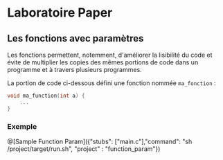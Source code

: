 # Laboratoire Paper

## Les fonctions avec paramètres

Les fonctions permettent, notemment, d'améliorer la lisibilité du code et évite de multiplier les copies des mêmes portions de code dans un programme et à travers plusieurs programmes.

La portion de code ci-dessous défini une fonction nommée `ma_fonction` :
```C
void ma_function(int a) {
	...
}
```

### Exemple

@[Sample Function Param]({"stubs": ["main.c"],"command": "sh /project/target/run.sh", "project" : "function_param"})